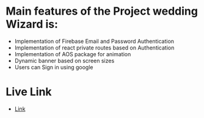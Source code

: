 # Main features of the Project wedding Wizard is:

- Implementation of Firebase Email and Password Authentication
- Implementation of react private routes based on Authentication
- Implementation of AOS package for animation
- Dynamic banner based on screen sizes
- Users can Sign in using google

# Live Link 
- [Link](https://wedding-wizard.web.app/)
